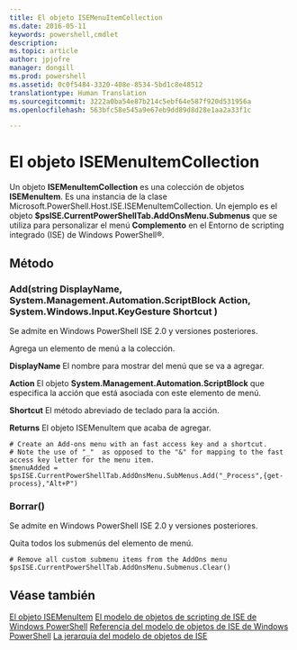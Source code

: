 ```yaml
---
title: El objeto ISEMenuItemCollection
ms.date: 2016-05-11
keywords: powershell,cmdlet
description: 
ms.topic: article
author: jpjofre
manager: dongill
ms.prod: powershell
ms.assetid: 0c0f5484-3320-408e-8534-5bd1c8e48512
translationtype: Human Translation
ms.sourcegitcommit: 3222a0ba54e87b214c5ebf64e587f920d531956a
ms.openlocfilehash: 563bfc58e545a9e67eb9dd89d8d28e1aa2a33f1c

---
```


# El objeto ISEMenuItemCollection
  Un objeto **ISEMenuItemCollection** es una colección de objetos **ISEMenuItem**. Es una instancia de la clase Microsoft.PowerShell.Host.ISE.ISEMenuItemCollection. Un ejemplo es el objeto **$psISE.CurrentPowerShellTab.AddOnsMenu.Submenus** que se utiliza para personalizar el menú **Complemento** en el Entorno de scripting integrado (ISE) de Windows PowerShell®.

## Método

### Add\(string DisplayName, System.Management.Automation.ScriptBlock Action, System.Windows.Input.KeyGesture Shortcut \)
  Se admite en Windows PowerShell ISE 2.0 y versiones posteriores. 

 Agrega un elemento de menú a la colección.

 **DisplayName**
 El nombre para mostrar del menú que se va a agregar.

 **Action**
 El objeto **System.Management.Automation.ScriptBlock** que especifica la acción que está asociada con este elemento de menú.

 **Shortcut**
 El método abreviado de teclado para la acción.

 **Returns**
 El objeto ISEMenuItem que acaba de agregar.

```
# Create an Add-ons menu with an fast access key and a shortcut.
# Note the use of "_"  as opposed to the "&" for mapping to the fast access key letter for the menu item.
$menuAdded = $psISE.CurrentPowerShellTab.AddOnsMenu.SubMenus.Add("_Process",{get-process},"Alt+P")
```

### Borrar\(\)
  Se admite en Windows PowerShell ISE 2.0 y versiones posteriores. 

 Quita todos los submenús del elemento de menú.

```
# Remove all custom submenu items from the AddOns menu
$psISE.CurrentPowerShellTab.AddOnsMenu.Submenus.Clear()

```

## Véase también
 [El objeto ISEMenuItem](The-ISEMenuItem-Object.md) 
 [El modelo de objetos de scripting de ISE de Windows PowerShell](The-Windows-PowerShell-ISE-Scripting-Object-Model.md) 
 [Referencia del modelo de objetos de ISE de Windows PowerShell](Windows-PowerShell-ISE-Object-Model-Reference.md) 
 [La jerarquía del modelo de objetos de ISE](The-ISE-Object-Model-Hierarchy.md)

  



<!--HONumber=Aug16_HO4-->


